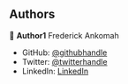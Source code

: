 ## Authors

👤 **Author1**
Frederick Ankomah

- GitHub: [@githubhandle](https://github.com/KingKowa)
- Twitter: [@twitterhandle](https://twitter.com/kingkowa1)
- LinkedIn: [LinkedIn](https://linkedin.com/in/)
